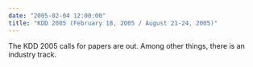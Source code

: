 ```yaml
---
date: "2005-02-04 12:00:00"
title: "KDD 2005 (February 18, 2005 / August 21-24, 2005)"
---
```




The KDD 2005 calls for papers are out. Among other things, there is an industry track.

